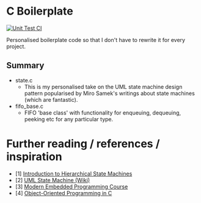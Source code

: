 # C Boilerplate

[![Unit Test CI](https://github.com/llwyd/boilerplate/actions/workflows/unit-tests.yml/badge.svg)](https://github.com/llwyd/boilerplate/actions/workflows/unit-tests.yml)

Personalised boilerplate code so that I don't have to rewrite it for every project.

## Summary

- state.c
    - This is my personalised take on the UML state machine design pattern popularised by Miro Samek's writings about state machines (which are fantastic).
- fifo_base.c
    -  FIFO 'base class' with functionality for enqueuing, dequeuing, peeking etc for any particular type.

# Further reading / references / inspiration
* [1] [Introduction to Hierarchical State Machines](https://barrgroup.com/embedded-systems/how-to/introduction-hierarchical-state-machines)
* [2] [UML State Machine (Wiki)](https://en.wikipedia.org/wiki/UML_state_machine)
* [3] [Modern Embedded Programming Course](https://github.com/QuantumLeaps/modern-embedded-programming-course)
* [4] [Object-Oriented Programming in C](https://www.state-machine.com/doc/AN_Simple_OOP_in_C.pdf)
